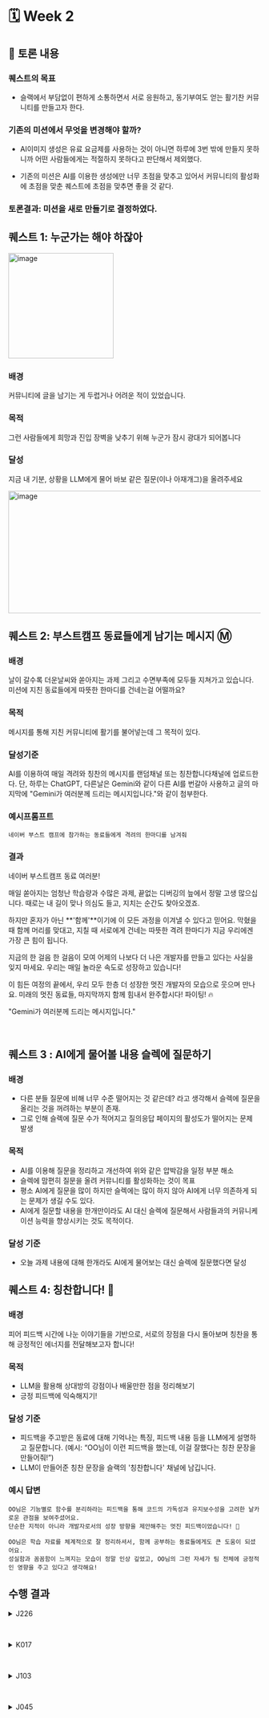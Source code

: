 # 🗓 Week 2

## 📌 토론 내용

### 퀘스트의 목표

- 슬랙에서 부담없이 편하게 소통하면서 서로 응원하고, 동기부여도 얻는 활기찬 커뮤니티를 만들고자 한다.

### 기존의 미션에서 무엇을 변경해야 할까?

- AI이미지 생성은 유료 요금제를 사용하는 것이 아니면 하루에 3번 밖에 만들지 못하니까 어떤 사람들에게는 적절하지 못하다고 판단해서 제외했다.

- 기존의 미션은 AI를 이용한 생성에만 너무 초점을 맞추고 있어서 커뮤니티의 활성화에 초점을 맞춘 퀘스트에 초점을 맞추면 좋을 것 같다.

### 토론결과: 미션을 새로 만들기로 결정하였다. 

## 퀘스트 1: 누군가는 해야 하잖아

<img width="210" height="210" alt="image" src="https://github.com/user-attachments/assets/ac9b8c1b-8b70-4e05-9292-eff9199d6a29" />

### 배경
커뮤니티에 글을 남기는 게 두렵거나 어려운 적이 있었습니다. 

### 목적
그런 사람들에게 희망과 진입 장벽을 낮추기 위해 누군가 잠시 광대가 되어봅니다

### 달성
지금 내 기분, 상황을 LLM에게 물어 바보 같은 질문(이나 아재개그)을 올려주세요

<img width="780" height="244" alt="image" src="https://github.com/user-attachments/assets/4279f03e-ab2d-43c7-b3c0-b426667a6bc5" />

<br>

## 퀘스트 2: 부스트캠프 동료들에게 남기는 메시지 Ⓜ️

### 배경
날이 갈수록 더운날씨와 쏟아지는 과제 그리고 수면부족에 모두들 지쳐가고 있습니다. 미션에 지친 동료들에게 따뜻한 한마디를 건네는걸 어떨까요? 

### 목적
 메시지를 통해 지친 커뮤니티에 활기를 불어넣는데 그 목적이 있다.

### 달성기준
 AI를 이용하여 매일 격려와 칭찬의 메시지를 랜덤채널 또는 칭찬합니다채널에 업로드한다. 단, 하루는 ChatGPT, 다른날은 Gemini와 같이 다른 AI를 번갈아 사용하고 글의 마지막에 "Gemini가 여러분께 드리는 메시지입니다."와 같이 첨부한다. 

### 예시프롬프트
```
네이버 부스트 캠프에 참가하는 동료들에게 격려의 한마디를 남겨줘
```

### 결과

네이버 부스트캠프 동료 여러분!

매일 쏟아지는 엄청난 학습량과 수많은 과제, 끝없는 디버깅의 늪에서 정말 고생 많으십니다. 때로는 내 길이 맞나 의심도 들고, 지치는 순간도 찾아오겠죠.

하지만 혼자가 아닌 **'함께'**이기에 이 모든 과정을 이겨낼 수 있다고 믿어요. 막혔을 때 함께 머리를 맞대고, 지칠 때 서로에게 건네는 따뜻한 격려 한마디가 지금 우리에겐 가장 큰 힘이 됩니다.

지금의 한 걸음 한 걸음이 모여 어제의 나보다 더 나은 개발자를 만들고 있다는 사실을 잊지 마세요. 우리는 매일 놀라운 속도로 성장하고 있습니다!

이 힘든 여정의 끝에서, 우리 모두 한층 더 성장한 멋진 개발자의 모습으로 웃으며 만나요. 미래의 멋진 동료들, 마지막까지 함께 힘내서 완주합시다! 파이팅! 🔥

"Gemini가 여러분께 드리는 메시지입니다." 

<br>

## 퀘스트 3 : AI에게 물어볼 내용 슬렉에 질문하기

### 배경
- 다른 분들 질문에 비해 너무 수준 떨어지는 것 같은데? 라고 생각해서 슬렉에 질문을 올리는 것을 꺼려하는 부분이 존재.  
- 그로 인해 슬렉에 질문 수가 적어지고 질의응답 페이지의 활성도가 떨어지는 문제 발생


### 목적
- AI를 이용해 질문을 정리하고 개선하여 위와 같은 압박감을 일정 부분 해소
- 슬렉에 맘편히 질문을 올려 커뮤니티를 활성화하는 것이 목표
- 평소 AI에게 질문을 많이 하지만 슬렉에는 많이 하지 않아 AI에게 너무 의존하게 되는 문제가 생길 수도 있다.
- AI에게 질문할 내용을 한개만이라도 AI 대신 슬렉에 질문해서 사람들과의 커뮤니케이션 능력을 향상시키는 것도 목적이다.

### 달성 기준
- 오늘 과제 내용에 대해 한개라도 AI에게 물어보는 대신 슬렉에 질문했다면 달성


## 퀘스트 4: 칭찬합니다! 🤩

### 배경
피어 피드백 시간에 나눈 이야기들을 기반으로, 서로의 장점을 다시 돌아보며 칭찬을 통해 긍정적인 에너지를 전달해보고자 합니다!

### 목적
- LLM을 활용해 상대방의 강점이나 배울만한 점을 정리해보기
- 긍정 피드백에 익숙해지기!

### 달성 기준
- 피드백을 주고받은 동료에 대해 기억나는 특징, 피드백 내용 등을 LLM에게 설명하고 질문합니다. (예시: “OO님이 이런 피드백을 했는데, 이걸 잘했다는 칭찬 문장을 만들어줘!”)
- LLM이 만들어준 칭찬 문장을 슬랙의 '칭찬합니다' 채널에 남깁니다.

### 예시 답변
```text
OO님은 기능별로 함수를 분리하라는 피드백을 통해 코드의 가독성과 유지보수성을 고려한 날카로운 관점을 보여주셨어요. 
단순한 지적이 아니라 개발자로서의 성장 방향을 제안해주는 멋진 피드백이었습니다! 🤩

OO님은 학습 자료를 체계적으로 잘 정리하셔서, 함께 공부하는 동료들에게도 큰 도움이 되셨어요. 
성실함과 꼼꼼함이 느껴지는 모습이 정말 인상 깊었고, OO님의 그런 자세가 팀 전체에 긍정적인 영향을 주고 있다고 생각해요!
```

## 수행 결과
<details>
<summary>J226</summary>
 
### 수행 퀘스트: #2 **부스트캠프 동료들에게 남기는 메시지 Ⓜ️**

- **선택 사유**
  
    어느새 3주차! 모두가 한창 지쳐있는 때인 것 같습니다. 퀘스트를 빌미로 고생하고 있는 동료들에게 격려의 메세지를 보내고 싶어서 선택하였습니다. 
---

### (금) 수행 내용
- **AI 모델:** Chat GPT - 4o
- **요청 프롬프트**
    
    ```
    난 지금 개발자가 되기 위해 개발 교육을 하는 '네이버 부스트 캠프'에 참여하고 있어.
    이제 3주차의 마지막에 접어들고 있고, 다들 지쳐있어.
    여기에서는 매일 매일 과제를 해야하고, 거의 하루 안에 완료해야 하기 때문에 잠도 제대로 못 자거든.
    다들 끼니도 수면도 거의 챙기지 못하고 있어.
    전체 과정에서 이제 한 주밖에 남지 않았어.
    끝이 다가오고 있다는 말이지. 끝이라서 시원섭섭하다는 사람도 있고, 아쉽다는 사람도 있어.
    자, 니가 해야할 건 이거야. 최선을 다해서 열심히 하고 있는 '네이버 부스트 캠프' 동료들에게 격려의 한마디를 남겨줘.
    너무 길지 않게, 300-400자 정도로.
    ```        
 
- **수행 결과:**

<img width="678" height="262" alt="image" src="https://github.com/user-attachments/assets/73d930df-9604-4b74-a590-b6970e69c7c4" />


</details>

 &nbsp;

<details>
<summary>K017</summary>

### 수행 퀘스트: #2 **부스트캠프 동료들에게 남기는 메시지 Ⓜ️**

- **선택사유**
  
    미션을 수행하는 과정에서 힘들고 지치는 저를 포함한 동료들에게 한 번에 쉬는 시간, 잠깐 흘리는 시간이 필요하다고 생각해서 선택하게 되었습니다.

---

### (수) 수행 내용
- **AI 모델:** Chat GPT 


- **수행 결과:**

  <img width="597" height="160" alt="image" src="https://github.com/user-attachments/assets/4bb34a8f-9cd0-49a6-a1ee-f563bb015def" />


---
### (목) 수행 내용
- **AI 모델:** Gemini


- **수행 결과:**
  
    <img width="598" height="165" alt="image" src="https://github.com/user-attachments/assets/ee155280-a6d3-43fc-b854-79ef419947d6" />


    미션을 진행함에 있어서 분명 휴식시간이 필요한데, 해당 과제를 진행하면서 한숨 돌릴 수 있었다고 생각합니다. 그리고 추가적으로 다른 동료분들이 댓글을 달아주셔서 새로운 커넥션이 생기는 것 같아서 즐거운 경험이었다고 생가합니다!

</details>

 &nbsp;


<details>
<summary>J103</summary>

### 수행 퀘스트: #2 **부스트캠프 동료들에게 남기는 메시지 Ⓜ️**

- **선택사유**

    나도 너무 지치기도 했고 나에게 하는 말이라고 생각하고 동료들에게도 전달해보면 좋을 것 같아 선정하게 됐다.

---

### (목) 수행 내용
- **요청 프롬프트**
    ```
    지금 네이버부스트캠프 챌린지과정이 시작한지 3주가 다되어가고 이제 일주일남고 남은 미션은 이제 2개인상황이야
    동료들에게 격려의 한마디를 남겨줘

    ```

- **수행 결과:**

   <img width="595" height="240" alt="image" src="https://github.com/user-attachments/assets/68d9f975-3fd8-41d8-a77a-aed192cb9086" />


</details>

 &nbsp;


<details>
<summary>J045</summary>

### 수행 퀘스트: #2 **부스트캠프 동료들에게 남기는 메시지 Ⓜ️**

- **선택사유**
  
    미션을 진행할수록 성장에 집중하는 것 또한 중요하지만 장기간 포기하지 않고 지치지 않으려면 멘탈적인 부분으로 격려하는 것도 중요하다고 생각해 선택했다.


- **방법**
  
    AI에게 현재 막히거나 어려움을 겪는 부분들을 설명하고 대신 짜증내달라고 프롬프트 작성한다.

- **의도**
  
   사람과 뒷담화하는 것처럼 공감하고 대신 화내주는 AI를 통해 재밌게 어려움을 극복하고 현재 내가 막혔던 부분을 채팅 기록을 통해 확인함으로서 추후 트러블슈팅 작성 등 회고하는데 있어 도움을 받는다.


</details>

